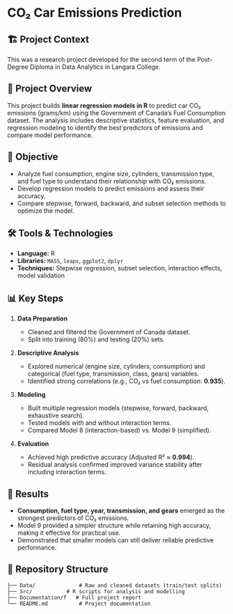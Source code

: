 # CO₂ Car Emissions Prediction  

## 🏗️ Project Context
This was a research project developed for the second term of the Post-Degree Diploma in Data Analytics in Langara College.

## 📌 Project Overview  
This project builds **linear regression models in R** to predict car CO₂ emissions (grams/km) using the Government of Canada’s Fuel Consumption dataset.
The analysis includes descriptive statistics, feature evaluation, and regression modeling to identify the best predictors of emissions and compare model performance.  

## 🎯 Objective  
- Analyze fuel consumption, engine size, cylinders, transmission type, and fuel type to understand their relationship with CO₂ emissions.  
- Develop regression models to predict emissions and assess their accuracy.  
- Compare stepwise, forward, backward, and subset selection methods to optimize the model.  

## 🛠 Tools & Technologies  
- **Language:** R  
- **Libraries:** `MASS`, `leaps`, `ggplot2`, `dplyr`  
- **Techniques:** Stepwise regression, subset selection, interaction effects, model validation  

## 📊 Key Steps  
1. **Data Preparation**  
   - Cleaned and filtered the Government of Canada dataset.  
   - Split into training (80\%) and testing (20\%) sets.  

2. **Descriptive Analysis**  
   - Explored numerical (engine size, cylinders, consumption) and categorical (fuel type, transmission, class, gears) variables.  
   - Identified strong correlations (e.g., CO₂ vs fuel consumption: **0.935**).  

3. **Modeling**  
   - Built multiple regression models (stepwise, forward, backward, exhaustive search).  
   - Tested models with and without interaction terms.  
   - Compared Model 8 (interaction-based) vs. Model 9 (simplified).  

4. **Evaluation**  
   - Achieved high predictive accuracy (Adjusted R² ≈ **0.994**).  
   - Residual analysis confirmed improved variance stability after including interaction terms.  

## 🚀 Results  
- **Consumption, fuel type, year, transmission, and gears** emerged as the strongest predictors of CO₂ emissions.  
- Model 9 provided a simpler structure while retaining high accuracy, making it effective for practical use.  
- Demonstrated that smaller models can still deliver reliable predictive performance.  

## 📂 Repository Structure  
```
├── Data/              # Raw and cleaned datasets (train/test splits)
├── Src/           # R scripts for analysis and modelling
├── Documentation/f   # Full project report
└── README.md          # Project documentation
```
